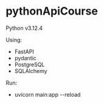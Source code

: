 # pythonApiCourse
Python v3.12.4

Using:
* FastAPI
* pydantic
* PostgreSQL
* SQLAlchemy

Run:
* uvicorn main:app --reload
